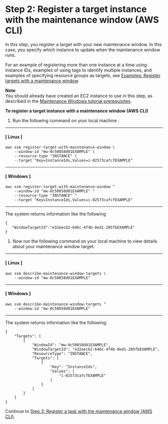 # Step 2: Register a target instance with the maintenance window \(AWS CLI\)<a name="mw-cli-tutorial-targets"></a>

In this step, you register a target with your new maintenance window\. In this case, you specify which instance to update when the maintenance window runs\. 

For an example of registering more than one instance at a time using instance IDs, examples of using tags to identify multiple instances, and examples of specifying resource groups as targets, see [Examples: Register targets with a maintenance window](mw-cli-tutorial-targets-examples.md)\.

**Note**  
You should already have created an EC2 instance to use in this step, as described in the [Maintenance Windows tutorial prerequisites](maintenance-windows-tutorials.md)\.

**To register a target instance with a maintenance window \(AWS CLI\)**

1. Run the following command on your local machine :

------
#### [ Linux ]

   ```
   aws ssm register-target-with-maintenance-window \
       --window-id "mw-0c50858d01EXAMPLE" \
       --resource-type "INSTANCE" \
       --target "Key=InstanceIds,Values=i-02573cafcfEXAMPLE"
   ```

------
#### [ Windows ]

   ```
   aws ssm register-target-with-maintenance-window ^
       --window-id "mw-0c50858d01EXAMPLE" ^
       --resource-type "INSTANCE" ^
       --target "Key=InstanceIds,Values=i-02573cafcfEXAMPLE"
   ```

------

   The system returns information like the following

   ```
   {
      "WindowTargetId":"e32eecb2-646c-4f4b-8ed1-205fbEXAMPLE"
   }
   ```

1. Now run the following command on your local machine to view details about your maintenance window target:

------
#### [ Linux ]

   ```
   aws ssm describe-maintenance-window-targets \
       --window-id "mw-0c50858d01EXAMPLE"
   ```

------
#### [ Windows ]

   ```
   aws ssm describe-maintenance-window-targets ^
       --window-id "mw-0c50858d01EXAMPLE"
   ```

------

   The system returns information like the following:

   ```
   {
       "Targets": [
           {
               "WindowId": "mw-0c50858d01EXAMPLE",
               "WindowTargetId": "e32eecb2-646c-4f4b-8ed1-205fbEXAMPLE",
               "ResourceType": "INSTANCE",
               "Targets": [
                   {
                       "Key": "InstanceIds",
                       "Values": [
                           "i-02573cafcfEXAMPLE"
                       ]
                   }
               ]
           }
       ]
   }
   ```

Continue to [Step 3: Register a task with the maintenance window \(AWS CLI\)](mw-cli-tutorial-tasks.md)\. 